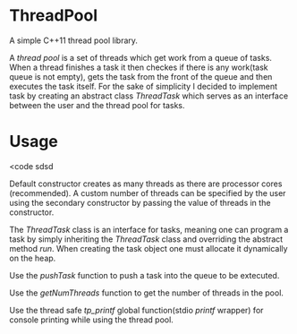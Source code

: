 # ThreadPool
A simple C++11 thread pool library. 

A *thread pool* is a set of threads which get work from a queue of tasks. When a thread finishes a task it then checkes if there is any work(task queue is not empty), gets the task from the front of the queue and then executes the task itself. For the sake of simplicity I decided to implement task by creating an abstract class *ThreadTask* which serves as an interface between the user and the thread pool for tasks. 

# Usage
<code 
  sdsd
>
Default constructor creates as many threads as there are processor cores (recommended).
A custom number of threads can be specified by the user using the secondary constructor by passing the value of threads in the constructor.

The *ThreadTask* class is an interface for tasks, meaning one can program a task by simply inheriting the *ThreadTask* class and overriding the abstract method *run*. When creating the task object one must allocate it dynamically on the heap. 

Use the *pushTask* function to push a task into the queue to be extecuted.

Use the *getNumThreads* function to get the number of threads in the pool.

Use the  thread safe *tp_printf* global function(stdio *printf* wrapper) for console printing while using the thread pool.
